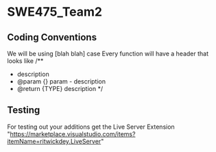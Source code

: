 # SWE475_Team2

## Coding Conventions
We will be using [blah blah] case
Every function will have a header that looks like
/**
 * description
 * @param {} param - description
 * @return {TYPE} description
 */


## Testing
For testing out your additions get the Live Server Extension "https://marketplace.visualstudio.com/items?itemName=ritwickdey.LiveServer" 